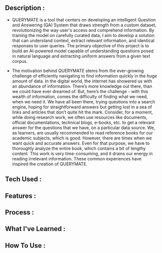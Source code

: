 ## Description :

- QUERYMATE is a tool that centers on developing an intelligent Question and Answering (QA) System that draws strength from a custom dataset, revolutionizing the way user's access and comprehend information. By training the model on carefully curated data, I aim to develop a solution that can understand context, extract relevant information, and identical responses to user queries. The primary objective of this project is to build an AI-powered model capable of understanding questions posed in natural language and extracting uniform answers from a given text corpus. 

- The motivation behind QUERYMATE stems from the ever-growing challenge of efficiently navigating to find information quickly in the huge amount of data. In the digital world, the internet has showered us with an abundance of information. There’s more knowledge out there, than we could have ever dreamed of. But, here’s the challenge - with this wealth of information, comes the difficulty of finding what we need, when we need it. We have all been there, trying questions into a search engine, hoping for straightforward answers but getting lost in a sea of links and articles that don’t quite hit the mark. Consider, for a moment, while doing research work, we often use resources like documents, official documentations, technical blogs, e-books, etc. to get a relevant answer for the questions that we have, on a particular data source. We, as learners, are usually recommended to read reference books for our academic subjects, which is good. However, there are times when we want quick and accurate answers. Even for that purpose, we have to thoroughly analyze the entire book, which contains a bit of lengthy content. This work is very time-consuming, and it drains our energy in reading irrelevant information. These common experiences have inspired the creation of QUERYMATE.

## Tech Used :

## Features :

## Process :

## What I've Learned :

## How To Use :
